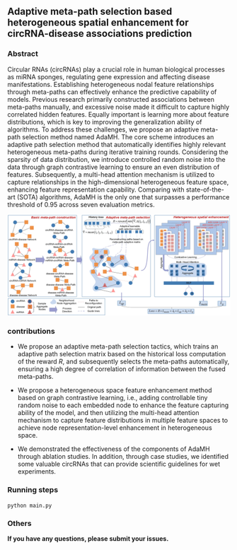 ## Adaptive meta-path selection based heterogeneous spatial enhancement for circRNA-disease associations prediction

### Abstract

Circular RNAs (circRNAs) play a crucial role in human biological processes as miRNA sponges, regulating gene expression and affecting disease manifestations. Establishing heterogeneous nodal feature relationships through meta-paths can effectively enhance the predictive capability of models. Previous research primarily constructed associations between meta-paths manually, and excessive noise made it difficult to capture highly correlated hidden features. Equally important is learning more about feature distributions, which is key to improving the generalization ability of algorithms. To address these challenges, we propose an adaptive meta-path selection method named AdaMH. The core scheme introduces an adaptive path selection method that automatically identifies highly relevant heterogeneous meta-paths during iterative training rounds. Considering the sparsity of data distribution, we introduce controlled random noise into the data through graph contrastive learning to ensure an even distribution of features. Subsequently, a multi-head attention mechanism is utilized to capture relationships in the high-dimensional heterogeneous feature space, enhancing feature representation capability. Comparing with state-of-the-art (SOTA) algorithms, AdaMH is the only one that surpasses a performance threshold of 0.95 across seven evaluation metrics.

<img src="figures\AdaMH.jpg">

### contributions

- We propose an adaptive meta-path selection tactics, which trains an adaptive path selection matrix based on the historical loss computation of the reward $R$, and subsequently selects the meta-paths automatically, ensuring a high degree of correlation of information between the fused meta-paths.
- We propose a heterogeneous space feature enhancement method based on graph contrastive learning, i.e., adding controllable tiny random noise to each embedded node to enhance the feature capturing ability of the model, and then utilizing the multi-head attention mechanism to capture feature distributions in multiple feature spaces to achieve node representation-level enhancement in heterogeneous space.

- We demonstrated the effectiveness of the components of AdaMH through ablation studies. In addition, through case studies, we identified some valuable circRNAs that can provide scientific guidelines for wet experiments.

### Running steps

```
python main.py
```

### Others

**If you have any questions, please submit your issues.**
